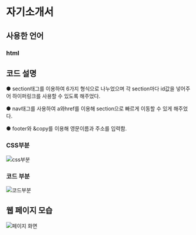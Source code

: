 # 자기소개서
 
 ## 사용한 언어
 ### html
 
 ## 코드 설명
 ● section태그를 이용하여 6가지 형식으로 나누었으며 각 section마다 id값을 넣어주어 하이퍼링크를 사용할 수 있도록 해주었다.
 
 ● nav태그를 사용하여 a와href를 이용해 section으로 빠르게 이동할 수 있게 해주었다.
 
 ● footer와 &copy를 이용해 영문이름과 주소를 입력함.
 ### CSS부분
 ![css부분](https://user-images.githubusercontent.com/93521099/160247015-04facdea-1c39-4946-82d2-64c95c651bb7.png)

 ### 코드 부분
![코드부분](https://user-images.githubusercontent.com/93521099/160247012-c525acfa-a760-4ac1-a805-df2938f8433c.png)

 ## 웹 페이지 모습
![페이지 화면](https://user-images.githubusercontent.com/93521099/160247023-d57d3dbc-7013-4971-b79c-4a428d89ade2.png)


